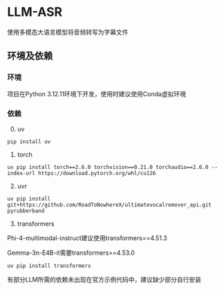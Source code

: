# LLM-ASR
使用多模态大语言模型将音频转写为字幕文件

## 环境及依赖
### 环境
项目在Python 3.12.11环境下开发，使用时建议使用Conda虚拟环境
### 依赖
0. uv
```
pip install uv
```
1. torch
```
uv pip install torch==2.6.0 torchvision==0.21.0 torchaudio==2.6.0 --index-url https://download.pytorch.org/whl/cu126
```
2. uvr
```
uv pip install git+https://github.com/RoadToNowhereX/ultimatevocalremover_api.git pyrubberband
```
3. transformers

Phi-4-multimodal-instruct建议使用transformers==4.51.3

Gemma-3n-E4B-it需要transformers>=4.53.0
```
uv pip install transformers
```
有部分LLM所需的依赖未出现在官方示例代码中，建议缺少部分自行安装
